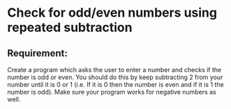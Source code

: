 # Check for odd/even numbers using repeated subtraction

## Requirement:

Create a program which asks the user to enter a number and checks if
the number is odd or even.
You should do this by keep subtracting 2 from your number until it is 0 or 1
(i.e. If it is 0 then the number is even and if it is 1 the number is odd).
Make sure your program works for negative numbers as well.
